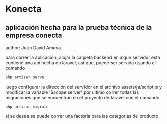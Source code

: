 # Konecta
## aplicación hecha para la prueba técnica de la empresa conecta
author: Juan David Amaya

 para correr la aplicación, alojar la carpeta backend en algun servidor esta contiene una api hecha en laravel, así que, puede ser servida usando el comando 

`` php artisan serve ``

 luego configurar la dirección del servidor en el archivo assets/js/script.js y modificar la variable  '$scope.server' 
 por ultimo correr todas las migraciones que se encuentran en el proyecto de laravel con el comando

`` php artisan migrate ``

 si se desea se puede correr una factoria para las categorias de producto